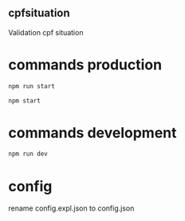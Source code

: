## cpfsituation
Validation cpf situation

# commands production
```bash
npm run start 
```
```bash
npm start 
```

# commands development
```bash
npm run dev
```

# config
rename config.expl.json to config.json